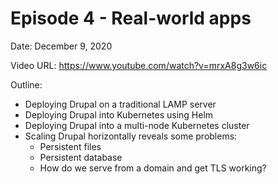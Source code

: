 # Episode 4 - Real-world apps

Date: December 9, 2020

Video URL: https://www.youtube.com/watch?v=mrxA8g3w6ic

Outline:

  - Deploying Drupal on a traditional LAMP server
  - Deploying Drupal into Kubernetes using Helm
  - Deploying Drupal into a multi-node Kubernetes cluster
  - Scaling Drupal horizontally reveals some problems:
    - Persistent files
    - Persistent database
    - How do we serve from a domain and get TLS working?
